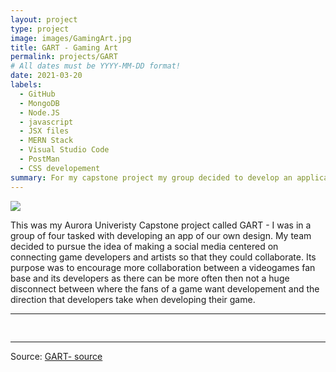 ```yaml
---
layout: project
type: project
image: images/GamingArt.jpg
title: GART - Gaming Art
permalink: projects/GART
# All dates must be YYYY-MM-DD format!
date: 2021-03-20
labels:
  - GitHub
  - MongoDB
  - Node.JS
  - javascript
  - JSX files
  - MERN Stack
  - Visual Studio Code
  - PostMan
  - CSS developement
summary: For my capstone project my group decided to develop an application that would function like a social media platform for those who would want to share videgame ideas and art designs with others.
---
```


<img class="ui image" src="{{ site.baseurl }}/images/GamingArt.jpg">

This was my Aurora Univeristy Capstone project called GART - I was in a group of four tasked with developing an app of our own design. My team decided to pursue the idea of making a social media centered on connecting game developers and artists so that they could collaborate.  Its purpose was to encourage more collaboration between a videogames fan base and its developers as there can be more often then not a huge disconnect between where the fans of a game want developement and the direction that developers take when developing their game.    

<hr>

<pre>

</pre>

<hr>

Source: <a href="https://github.com/bjaynes01/CSC4990GART"><i class="large github icon "></i>GART- source</a>

